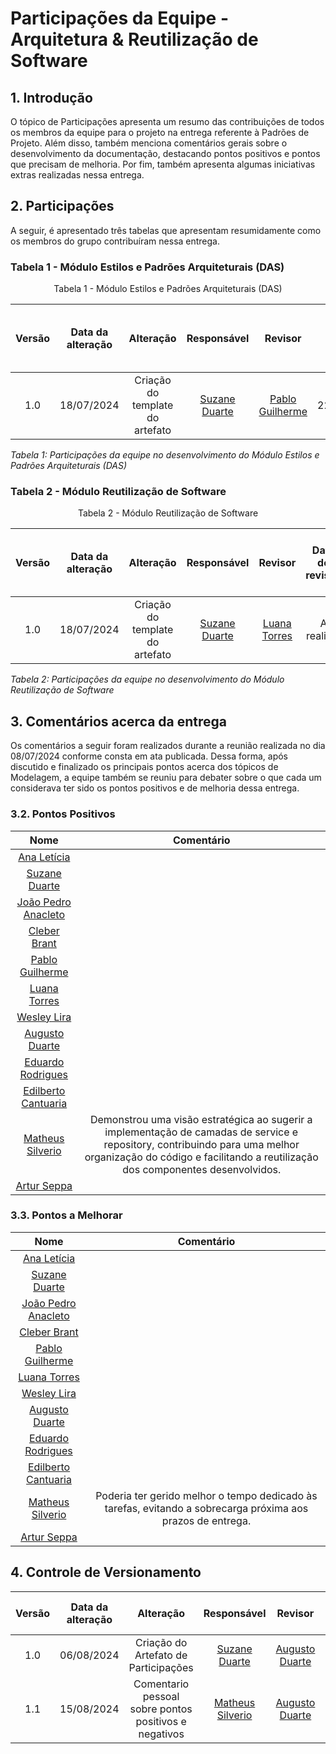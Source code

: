 # Participações da Equipe - Arquitetura & Reutilização de Software

## 1. Introdução

O tópico de Participações apresenta um resumo das contribuições de todos os membros da equipe para o projeto na entrega referente à Padrões de Projeto. Além disso, também menciona comentários gerais sobre o desenvolvimento da documentação, destacando pontos positivos e pontos que precisam de melhoria. Por fim, também apresenta algumas iniciativas extras realizadas nessa entrega. 

## 2. Participações

A seguir, é apresentado três tabelas que apresentam resumidamente como os membros do grupo contribuíram nessa entrega. 

### Tabela 1 - Módulo Estilos e Padrões Arquiteturais (DAS)

<center> Tabela 1 - Módulo Estilos e Padrões Arquiteturais (DAS) </center>

| Versão | Data da alteração |      Alteração      |     Responsável     |                     Revisor                      | Data de revisão | Significância da Contribuição para o Projeto |
| :----: | :---------------: | :-----------------: | :-----------------: | :----------------------------------------------: | :-------------: |  :-: |
|  1.0   |    18/07/2024     | Criação do template do artefato | [Suzane Duarte](https://github.com/suzaneduarte) | [Pablo Guilherme](https://github.com/PabloGJBS) |    22/07/2024    | Excelente |


*Tabela 1: Participações da equipe no desenvolvimento do Módulo Estilos e Padrões Arquiteturais (DAS)*

### Tabela 2 - Módulo Reutilização de Software

<center> Tabela 2 - Módulo Reutilização de Software </center>

| Versão | Data da alteração |      Alteração      |     Responsável     |                     Revisor                      | Data de revisão | Significância da Contribuição para o Projeto |
| :----: | :---------------: | :-----------------: | :-----------------: | :----------------------------------------------: | :-------------: | :-: |
|  1.0   |    18/07/2024     | Criação do template do artefato | [Suzane Duarte](https://github.com/suzaneduarte) | [Luana Torres](https://github.com/luanatorress) |     A realizar   | Excelente |

*Tabela 2: Participações da equipe no desenvolvimento do Módulo Reutilização de Software*

## 3. Comentários acerca da entrega 

Os comentários a seguir foram realizados durante a reunião realizada no dia 08/07/2024 conforme consta em ata publicada. Dessa forma, após discutido e finalizado os principais pontos acerca dos tópicos de Modelagem, a equipe também se reuniu para debater sobre o que cada um considerava ter sido os pontos positivos e de melhoria dessa entrega. 

### 3.2. Pontos Positivos

| Nome | Comentário |
|:----:|:------------:|
|[Ana Letícia](https://github.com/analeticiaa) |  |
|[Suzane Duarte](https://github.com/suzaneduarte) |  |
|[João Pedro Anacleto](https://github.com/jpanacleto2)|  | 
|[Cleber Brant](https://github.com/CleberBrant) |  |
|[Pablo Guilherme](https://github.com/PabloGJBS) | |
|[Luana Torres](https://github.com/luanatorress) | |
|[Wesley Lira](https://github.com/Weslin-0101) | | 
|[Augusto Duarte](https://github.com/Augcamp)  | |
|[Eduardo Rodrigues](https://github.com/Eduardo-RFarias) |  |
|[Edilberto Cantuaria](https://github.com/edilbertocantuaria) |  |
|[Matheus Silverio](https://github.com/MattSilverio) | Demonstrou uma visão estratégica ao sugerir a implementação de camadas de service e repository, contribuindo para uma melhor organização do código e facilitando a reutilização dos componentes desenvolvidos. | 
|[Artur Seppa](https://github.com/artur-seppa) |  |

### 3.3. Pontos a Melhorar

| Nome | Comentário |
|:----:|:------------:|
|[Ana Letícia](https://github.com/analeticiaa) |  |
|[Suzane Duarte](https://github.com/suzaneduarte) |  |
|[João Pedro Anacleto](https://github.com/jpanacleto2)|  | 
|[Cleber Brant](https://github.com/CleberBrant) |  |
|[Pablo Guilherme](https://github.com/PabloGJBS) | |
|[Luana Torres](https://github.com/luanatorress) | |
|[Wesley Lira](https://github.com/Weslin-0101) | | 
|[Augusto Duarte](https://github.com/Augcamp)  | |
|[Eduardo Rodrigues](https://github.com/Eduardo-RFarias) |  |
|[Edilberto Cantuaria](https://github.com/edilbertocantuaria) |  |
|[Matheus Silverio](https://github.com/MattSilverio) | Poderia ter gerido melhor o tempo dedicado às tarefas, evitando a sobrecarga próxima aos prazos de entrega. | 
|[Artur Seppa](https://github.com/artur-seppa) |  |

## 4. Controle de Versionamento 

| Versão | Data da alteração |      Alteração      |     Responsável     |                     Revisor                      | Data de revisão |
| :----: | :---------------: | :-----------------: | :-----------------: | :----------------------------------------------: | :-------------: |
|  1.0   |    06/08/2024     | Criação do Artefato de Participações | [Suzane Duarte](https://github.com/suzaneduarte) | [Augusto Duarte](https://github.com/Augcamp) |    A realizar    |
|  1.1  |    15/08/2024     | Comentario pessoal sobre pontos positivos e negativos | [Matheus Silverio](https://github.com/MattSilverio) | [Augusto Duarte](https://github.com/Augcamp) |    A realizar    |